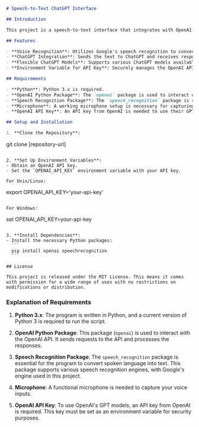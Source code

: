 ```markdown
# Speech-to-Text ChatGPT Interface

## Introduction

This project is a speech-to-text interface that integrates with OpenAI's ChatGPT using the updated API. It allows users to interact with ChatGPT through spoken language, converting speech to text, querying ChatGPT, and receiving verbal responses.

## Features

- **Voice Recognition**: Utilizes Google's speech recognition to convert voice to text.
- **ChatGPT Integration**: Sends the text to ChatGPT and receives responses.
- **Flexible ChatGPT Models**: Supports various ChatGPT models available through OpenAI.
- **Environment Variable for API Key**: Securely manages the OpenAI API key using an environment variable.

## Requirements

- **Python**: Python 3.x is required.
- **OpenAI Python Package**: The `openai` package is used to interact with the OpenAI API.
- **Speech Recognition Package**: The `speech_recognition` package is required for converting spoken language to text.
- **Microphone**: A working microphone setup is necessary for capturing speech.
- **OpenAI API Key**: An API key from OpenAI is needed to use their GPT models.

## Setup and Installation

1. **Clone the Repository**:
   ```
   git clone [repository-url]
   ```

2. **Set Up Environment Variables**:
   - Obtain an OpenAI API key.
   - Set the `OPENAI_API_KEY` environment variable with your API key.

   For Unix/Linux:
   ```
   export OPENAI_API_KEY='your-api-key'
   ```

   For Windows:
   ```
   set OPENAI_API_KEY=your-api-key
   ```

3. **Install Dependencies**:
   - Install the necessary Python packages:
     ```
     pip install openai speechrecognition
     ```

## License

This project is released under the MIT License. This means it comes with permission for a wide range of uses with no restrictions on modifications or distribution.
```

### Explanation of Requirements

1. **Python 3.x**: The program is written in Python, and a current version of Python 3 is required to run the script.

2. **OpenAI Python Package**: This package (`openai`) is used to interact with the OpenAI API. It sends requests to the API and processes the responses.

3. **Speech Recognition Package**: The `speech_recognition` package is essential for the program to convert spoken language into text. This package supports various speech recognition engines, with Google's engine used in this project.

4. **Microphone**: A functional microphone is needed to capture your voice inputs.

5. **OpenAI API Key**: To use OpenAI's GPT models, an API key from OpenAI is required. This key must be set as an environment variable for security purposes. 
